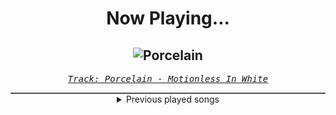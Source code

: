 <div align="center"> 
<h1>Now Playing...</h1>

![Porcelain](https://i.scdn.co/image/ab67616d00001e023528a891d36d16d760cda271)
--
_<samp><a href="https://open.spotify.com/track/0RVy4QZozImoktsPqdcEv3">Track: Porcelain - Motionless In White</a></samp>_

<div style="border: 1px #4B5054 solid"></div>
<details>
  <summary>
    Previous played songs
  </summary>
  <table>
    <thead>
      <tr>
        <th>
          Artist
        </th>
        <th>
          Song
        </th>
        <th>
          Link
        </th>
      </tr>
    </thead>
    <tbody>
      <tr><td>Motionless In White</td><td>Porcelain</td><td><a href="https://open.spotify.com/track/0RVy4QZozImoktsPqdcEv3">https://open.spotify.com/track/0RVy4QZozImoktsPqdcEv3</a></td></tr><tr><td>Motionless In White</td><td>We Become The Night</td><td><a href="https://open.spotify.com/track/3Wqksj2gO4wcxWMwjAZ8AE">https://open.spotify.com/track/3Wqksj2gO4wcxWMwjAZ8AE</a></td></tr><tr><td>Motionless In White</td><td>Meltdown</td><td><a href="https://open.spotify.com/track/6w3hTgFYPaUo6WFz2tEOtX">https://open.spotify.com/track/6w3hTgFYPaUo6WFz2tEOtX</a></td></tr><tr><td>Motionless In White</td><td>Werewolf</td><td><a href="https://open.spotify.com/track/1e1rQNYCZToyBDDka1Io34">https://open.spotify.com/track/1e1rQNYCZToyBDDka1Io34</a></td></tr><tr><td>Motionless In White</td><td>Scoring The End Of The World (feat. Mick Gordon)</td><td><a href="https://open.spotify.com/track/0Tkgl0sQyr6QO0IGmS8aa5">https://open.spotify.com/track/0Tkgl0sQyr6QO0IGmS8aa5</a></td></tr><tr><td>Motionless In White</td><td>Masterpiece</td><td><a href="https://open.spotify.com/track/3c9kVsKF68xMzlS0NikVn3">https://open.spotify.com/track/3c9kVsKF68xMzlS0NikVn3</a></td></tr><tr><td>Motionless In White</td><td>Masterpiece</td><td><a href="https://open.spotify.com/track/3c9kVsKF68xMzlS0NikVn3">https://open.spotify.com/track/3c9kVsKF68xMzlS0NikVn3</a></td></tr><tr><td>Motionless In White</td><td>Slaughterhouse (feat. Bryan Garris Of Knocked Loose)</td><td><a href="https://open.spotify.com/track/2ClgEn1FZxchrqRZ04JZzj">https://open.spotify.com/track/2ClgEn1FZxchrqRZ04JZzj</a></td></tr><tr><td>Anbu Monastir</td><td>Akatsuki Cypher</td><td><a href="https://open.spotify.com/track/7AV11Hq9Z1mF5RPR9Ikpw6">https://open.spotify.com/track/7AV11Hq9Z1mF5RPR9Ikpw6</a></td></tr><tr><td>NF</td><td>HOPE</td><td><a href="https://open.spotify.com/track/12cZWGf5ZgLcKubEW9mx5q">https://open.spotify.com/track/12cZWGf5ZgLcKubEW9mx5q</a></td></tr><tr><td>NF</td><td>HOPE</td><td><a href="https://open.spotify.com/track/12cZWGf5ZgLcKubEW9mx5q">https://open.spotify.com/track/12cZWGf5ZgLcKubEW9mx5q</a></td></tr><tr><td>NF</td><td>HOPE</td><td><a href="https://open.spotify.com/track/12cZWGf5ZgLcKubEW9mx5q">https://open.spotify.com/track/12cZWGf5ZgLcKubEW9mx5q</a></td></tr><tr><td>NF</td><td>HOPE</td><td><a href="https://open.spotify.com/track/12cZWGf5ZgLcKubEW9mx5q">https://open.spotify.com/track/12cZWGf5ZgLcKubEW9mx5q</a></td></tr><tr><td>NF</td><td>HOPE</td><td><a href="https://open.spotify.com/track/12cZWGf5ZgLcKubEW9mx5q">https://open.spotify.com/track/12cZWGf5ZgLcKubEW9mx5q</a></td></tr><tr><td>Marcin</td><td>Just The Two Of Us</td><td><a href="https://open.spotify.com/track/6gzegpwruMz6a0LzeRpF4L">https://open.spotify.com/track/6gzegpwruMz6a0LzeRpF4L</a></td></tr><tr><td>Anbu Monastir</td><td>Der sechste Hokage - Kakashi</td><td><a href="https://open.spotify.com/track/5a1qjwpNTOO0IoZ3Bl1ybs">https://open.spotify.com/track/5a1qjwpNTOO0IoZ3Bl1ybs</a></td></tr><tr><td>Epic Rap Battles of History</td><td>Thanos vs J. Robert Oppenheimer</td><td><a href="https://open.spotify.com/track/6qGs58WcucFNfAsXpBrGJ4">https://open.spotify.com/track/6qGs58WcucFNfAsXpBrGJ4</a></td></tr><tr><td>Epic Rap Battles of History</td><td>Thanos vs J. Robert Oppenheimer</td><td><a href="https://open.spotify.com/track/6qGs58WcucFNfAsXpBrGJ4">https://open.spotify.com/track/6qGs58WcucFNfAsXpBrGJ4</a></td></tr><tr><td>Epic Rap Battles of History</td><td>Thanos vs J. Robert Oppenheimer</td><td><a href="https://open.spotify.com/track/6qGs58WcucFNfAsXpBrGJ4">https://open.spotify.com/track/6qGs58WcucFNfAsXpBrGJ4</a></td></tr><tr><td>Epic Rap Battles of History</td><td>Thanos vs J. Robert Oppenheimer</td><td><a href="https://open.spotify.com/track/6qGs58WcucFNfAsXpBrGJ4">https://open.spotify.com/track/6qGs58WcucFNfAsXpBrGJ4</a></td></tr>
    </tbody>
  </table>
</details>

</div>

